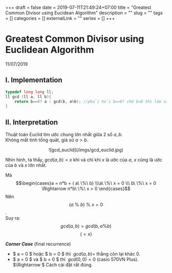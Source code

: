 +++ 
draft = false
date = 2019-07-11T21:49:24+07:00
title = "Greatest Common Divisor using Eucidean Algorithm"
description = ""
slug = "" 
tags = []
categories = []
externalLink = ""
series = []
+++
# Greatest Common Divisor using Euclidean Algorithm
11/07/2019

## I. Implementation
```cpp
typedef long long ll;
ll gcd (ll a, ll b){
    return b==0? a : gcd(b, a%b); //phải hỏi b==0? chứ b=0 thì làm sao a chia dư 0 được.
}
```

## II. Interpretation
Thuật toán Euclid tìm ước chung lớn nhất giữa 2 số $a, b$.  
Không mất tính tổng quát, giả sử $a > b$.  
<center>
    ![gcd_euclid](/imgs/gcd_euclid.jpg)
</center>

Nhìn hình, ta thấy, $gcd(a, b) = x$ khi và chỉ khi $x$ là ước của $a$, $x$ cũng là ước của $b$ và $x$ lớn nhất.  

Mà $$\begin{cases}a = n*b + ( a\ \%\ b) \\\a\ \%\ x = 0 \\\ b\ \%\ x = 0 \Rightarrow n*b\ \%\ x = 0 \end{cases}$$
Nên  $$ (a\ \%\ b)\ \%\ x = 0$$.  
Suy ra:  $$gcd(a, b) = gcd(b, a\%b)$$ 
$$(=x)$$  

***Corner Case***  (final recurrence)    

- $ a = 0 $ hoặc $ b = 0 $ thì $\ gcd(a , b) =$ thằng còn lại khác $0$.
- $ a = 0 $ và $ b = 0 $ thì $\ gcd(0, 0) = 0$ (casio 570VN Plus).  
$\Rightarrow $ Cách cài đặt rất đúng.  


